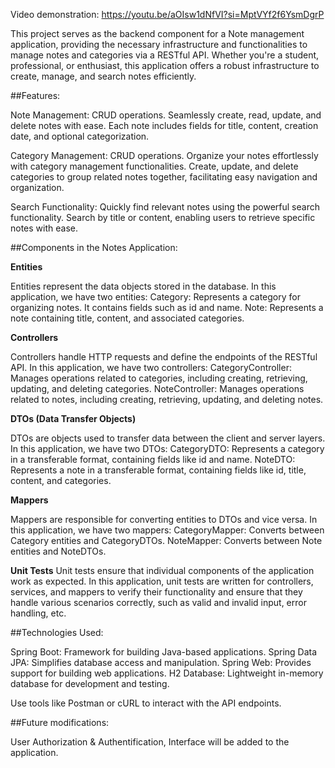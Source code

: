 Video demonstration: https://youtu.be/aOIsw1dNfVI?si=MptVYf2f6YsmDgrP

This project serves as the backend component for a Note management application, providing the necessary infrastructure and functionalities to manage notes and categories via a RESTful API.
Whether you're a student, professional, or enthusiast, this application offers a robust infrastructure to create, manage, and search notes efficiently.

##Features:

Note Management: CRUD operations. Seamlessly create, read, update, and delete notes with ease. Each note includes fields for title, content, creation date, and optional categorization.

Category Management: CRUD operations. Organize your notes effortlessly with category management functionalities. Create, update, and delete categories to group related notes together, facilitating easy navigation and organization.

Search Functionality: Quickly find relevant notes using the powerful search functionality. Search by title or content, enabling users to retrieve specific notes with ease.

##Components in the Notes Application:

**Entities**

Entities represent the data objects stored in the database. In this application, we have two entities:
Category: Represents a category for organizing notes. It contains fields such as id and name.
Note: Represents a note containing title, content, and associated categories.

**Controllers**

Controllers handle HTTP requests and define the endpoints of the RESTful API. In this application, we have two controllers:
CategoryController: Manages operations related to categories, including creating, retrieving, updating, and deleting categories.
NoteController: Manages operations related to notes, including creating, retrieving, updating, and deleting notes.

**DTOs (Data Transfer Objects)**

DTOs are objects used to transfer data between the client and server layers. In this application, we have two DTOs:
CategoryDTO: Represents a category in a transferable format, containing fields like id and name.
NoteDTO: Represents a note in a transferable format, containing fields like id, title, content, and categories.

**Mappers**

Mappers are responsible for converting entities to DTOs and vice versa. In this application, we have two mappers:
CategoryMapper: Converts between Category entities and CategoryDTOs.
NoteMapper: Converts between Note entities and NoteDTOs.

**Unit Tests**
Unit tests ensure that individual components of the application work as expected. In this application, unit tests are written for controllers, services, and mappers to verify their functionality and ensure that they handle various scenarios correctly, such as valid and invalid input, error handling, etc.

##Technologies Used:

Spring Boot: Framework for building Java-based applications.
Spring Data JPA: Simplifies database access and manipulation.
Spring Web: Provides support for building web applications.
H2 Database: Lightweight in-memory database for development and testing.

Use tools like Postman or cURL to interact with the API endpoints.


##Future modifications: 

User Authorization & Authentification, Interface will be added to the application. 


